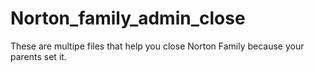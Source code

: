 # Norton_family_admin_close
These are multipe files that help you close Norton Family because your parents set it.
